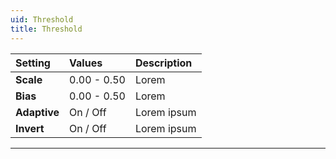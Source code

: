 ```yaml
---
uid: Threshold
title: Threshold
---
```


| Setting      | Values      | Description |
| :----------- | :---------- | :---------- |
| **Scale**    | 0.00 - 0.50 | Lorem       |
| **Bias**     | 0.00 - 0.50 | Lorem       |
| **Adaptive** | On / Off    | Lorem ipsum |
| **Invert**   | On / Off    | Lorem ipsum |




***

<!--examples-->